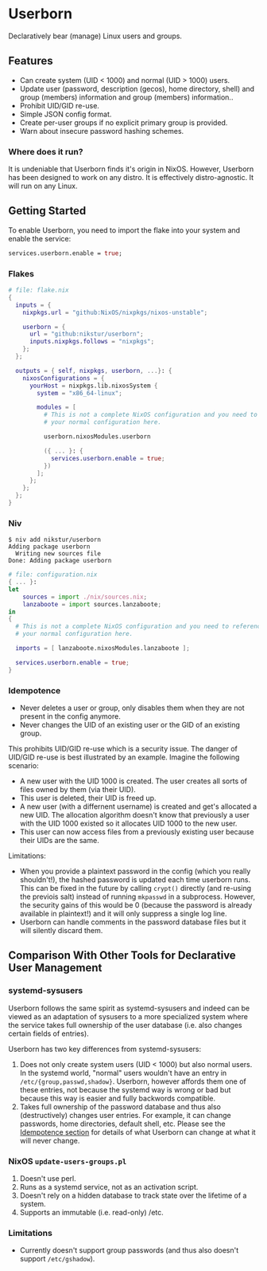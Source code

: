 # Userborn

Declaratively bear (manage) Linux users and groups.

## Features

- Can create system (UID < 1000) and normal (UID > 1000) users.
- Update user (password, description (gecos), home directory,
  shell) and group (members) information and group (members) information..
- Prohibit UID/GID re-use.
- Simple JSON config format.
- Create per-user groups if no explicit primary group is provided.
- Warn about insecure password hashing schemes.

### Where does it run?

It is undeniable that Userborn finds it's origin in NixOS. However, Userborn
has been designed to work on any distro. It is effectively distro-agnostic. It
will run on any Linux.

## Getting Started

To enable Userborn, you need to import the flake into your system and enable
the service:

```nix
services.userborn.enable = true;
```

### Flakes

```nix
# file: flake.nix
{
  inputs = {
    nixpkgs.url = "github:NixOS/nixpkgs/nixos-unstable";

    userborn = {
      url = "github:nikstur/userborn";
      inputs.nixpkgs.follows = "nixpkgs";
    };
  };

  outputs = { self, nixpkgs, userborn, ...}: {
    nixosConfigurations = {
      yourHost = nixpkgs.lib.nixosSystem {
        system = "x86_64-linux";

        modules = [
          # This is not a complete NixOS configuration and you need to reference
          # your normal configuration here.

          userborn.nixosModules.userborn

          ({ ... }: {
            services.userborn.enable = true;
          })
        ];
      };
    };
  };
}
```


### Niv

```console
$ niv add nikstur/userborn
Adding package userborn
  Writing new sources file
Done: Adding package userborn
```

```nix
# file: configuration.nix
{ ... }:
let
    sources = import ./nix/sources.nix;
    lanzaboote = import sources.lanzaboote;
in
{
  # This is not a complete NixOS configuration and you need to reference
  # your normal configuration here.

  imports = [ lanzaboote.nixosModules.lanzaboote ];

  services.userborn.enable = true;
}
```

### Idempotence

- Never deletes a user or group, only disables them when they are not present
  in the config anymore.
- Never changes the UID of an existing user or the GID of an existing group.

This prohibits UID/GID re-use which is a security issue. The danger of UID/GID
re-use is best illustrated by an example. Imagine the following scenario:

- A new user with the UID 1000 is created. The user creates all sorts of files
  owned by them (via their UID).
- This user is deleted, their UID is freed up.
- A new user (with a differnent username) is created and get's allocated a new
  UID. The allocation algorithm doesn't know that previously a user with the
  UID 1000 existed so it allocates UID 1000 to the new user.
- This user can now access files from a previously existing user because their
  UIDs are the same.

Limitations:

- When you provide a plaintext password in the config (which you really
  shouldn't!), the hashed password is updated each time userborn runs. This can
  be fixed in the future by calling `crypt()` directly (and re-using the
  previois salt) instead of running `mkpasswd` in a subprocess. However, the
  security gains of this would be 0 (because the password is already available
  in plaintext!) and it will only suppress a single log line.
- Userborn can handle comments in the password database files but it will
  silently discard them.

## Comparison With Other Tools for Declarative User Management

### systemd-sysusers

Userborn follows the same spirit as systemd-sysusers and indeed can be viewed
as an adaptation of sysusers to a more specialized system where the service
takes full ownership of the user database (i.e. also changes certain fields of
entries).

Userborn has two key differences from systemd-sysusers:

1. Does not only create system users (UID < 1000) but also normal users. In the
   systemd world, "normal" users wouldn't have an entry in
   `/etc/{group,passwd,shadow}`. Userborn, however affords them one of these
   entries, not because the systemd way is wrong or bad but because this way is
   easier and fully backwords compatible.
2. Takes full ownership of the password database and thus also (destructively)
   changes user entries. For example, it can change passwords, home
   directories, default shell, etc. Please see the [Idempotence
   section](#Idempotence) for details of what Userborn can change at what it
   will never change.

### NixOS `update-users-groups.pl`

1. Doesn't use perl.
2. Runs as a systemd service, not as an activation script.
3. Doesn't rely on a hidden database to track state over the lifetime of a
   system.
4. Supports an immutable (i.e. read-only) /etc.

### Limitations

- Currently doesn't support group passwords (and thus also doesn't support `/etc/gshadow`).

